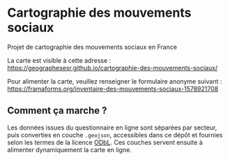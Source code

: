 # Cartographie des mouvements sociaux

Projet de cartographie des mouvements sociaux en France

La carte est visible à cette adresse : https://geographesesr.github.io/cartographie-des-mouvements-sociaux/

Pour alimenter la carte, veuillez renseigner le formulaire anonyme suivant : https://framaforms.org/inventaire-des-mouvements-sociaux-1578921708


## Comment ça marche ?

Les données issues du questionnaire en ligne sont séparées par secteur, puis converties en couche `.geojson`, accessibles dans ce dépôt et fournies selon les termes de la licence [ODbL](https://spdx.org/licenses/ODbL-1.0.html#licenseText). Ces couches servent ensuite à alimenter dynamiquement la carte en ligne.
